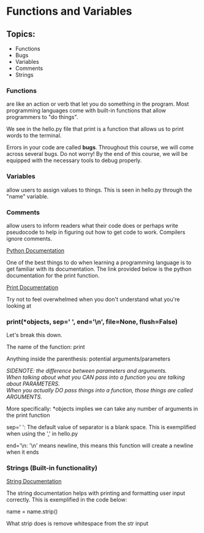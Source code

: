 # Functions and Variables

<h2> Topics:  </h2>
<ul>
    <li>Functions </li>
    <li> Bugs </li>
    <li> Variables </li>
    <li> Comments </li>
    <li>Strings </li>
</ul>
<h3>Functions</h3> are like an action or verb that let you do something in the program. Most programming languages come with built-in functions that allow programmers to "do things". <br/>

We see in the hello.py file that print is a function that allows us to print words to the terminal. 


Errors in your code are called <strong>bugs</strong>. Throughout this course, we will come across several bugs. Do not worry! By the end of this course, we will be equipped with the necessary tools to debug properly. 


<h3>Variables</h3> allow users to assign values to things. This is seen in hello.py through the "name" variable. 

<h3>Comments</h3> allow users to inform readers what their code does or perhaps write pseudocode to help in figuring out how to get code to work. Compilers ignore comments. 


[Python Documentation](https://docs.python.org)

One of the best things to do when learning a programming language is to get familiar with its documentation. The link provided below is the python documentation for the print function. <br/>

[Print Documentation](https://docs.python.org/3/library/functions.html?highlight=print#print)

Try not to feel overwhelmed when you don't understand what you're looking at

<h3> print(*objects, sep=' ', end='\n', file=None, flush=False) </h3>

Let's break this down.

The name of the function: print

Anything inside the parenthesis: potential arguments/parameters

<em>SIDENOTE: the difference between parameters and arguments. <br/>
When talking about what you CAN pass into a function you are talking about PARAMETERS. <br/>
When you actually DO pass things into a function, those things are called ARGUMENTS. <br/> </em>


More specifically: *objects implies we can take any number of arguments in the print function

sep=' ': The default value of separator is a blank space. This is exemplified when using the ',' in hello.py

end='\n\: '\n' means newline, this means this function will create a newline when it ends


<h3> Strings (Built-in functionality) </h3>

[String Documentation](https://docs.python.org/3/library/string.html)

The string documentation helps with printing and formatting user input correctly. 
This is exemplified in the code below:

name = name.strip()

What strip does is remove whitespace from the str input 